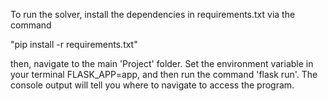 To run the solver, install the dependencies in requirements.txt via the command

"pip install -r requirements.txt"

then, navigate to the main 'Project' folder. Set the environment variable in your terminal FLASK_APP=app, and then run the command 'flask run'. The console output will tell you where to navigate to access the program.
